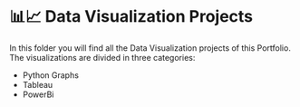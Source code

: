 # 📊📈 Data Visualization Projects 

In this folder you will find all the Data Visualization projects of this Portfolio. 
The visualizations are divided in three categories: 
- Python Graphs
- Tableau
- PowerBi

